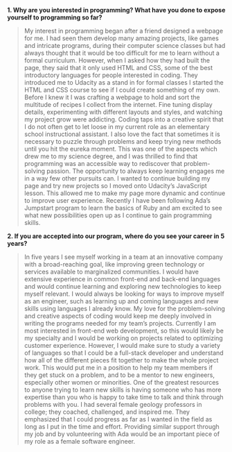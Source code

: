 **1. Why are you interested in programming? What have you done to expose yourself to programming so far?**
<br />
> My interest in programming began after a friend designed a webpage for me. I had seen them develop many amazing projects, like games and intricate programs, during their computer science classes but had always thought that it would be too difficult for me to learn without a formal curriculum. However, when I asked how they had built the page, they said that it only used HTML and CSS, some of the best introductory languages for people interested in coding. They introduced me to Udacity as a stand in for formal classes I started the HTML and CSS course to see if I could create something of my own. Before I knew it I was crafting a webpage to hold and sort the multitude of recipes I collect from the internet. Fine tuning display details, experimenting with different layouts and styles, and watching my project grow were addicting. Coding taps into a creative spirit that I do not often get to let loose in my current role as an elementary school instructional assistant. I also love the fact that sometimes it is necessary to puzzle through problems and keep trying new methods until you hit the eureka moment. This was one of the aspects which drew me to my science degree, and I was thrilled to find that programming was an accessible way to rediscover that problem-solving passion. The opportunity to always keep learning engages me in a way few other pursuits can. I wanted to continue building my page and try new projects so I moved onto Udacity’s JavaScript lesson. This allowed me to make my page more dynamic and continue to improve user experience. Recently I have been following Ada’s Jumpstart program to learn the basics of Ruby and am excited to see what new possibilities open up as I continue to gain programming skills.

**2. If you are accepted into our program, where do you see your career in 5 years?**
<br />

> In five years I see myself working in a team at an innovative company with a broad-reaching goal, like improving green technology or services available to marginalized communities. I would have extensive experience in common front-end and back-end languages and would continue learning and exploring new technologies to keep myself relevant. I would always be looking for ways to improve myself as an engineer, such as learning up and coming languages and new skills using languages I already know. My love for the problem-solving and creative aspects of coding would keep me deeply involved in writing the programs needed for my team’s projects. Currently I am most interested in front-end web development, so this would likely be my specialty and I would be working on projects related to optimizing customer experience. However, I would make sure to study a variety of languages so that I could be a full-stack developer and understand how all of the different pieces fit together to make the whole project work. This would put me in a position to help my team members if they get stuck on a problem, and to be a mentor to new engineers, especially other women or minorities. One of the greatest resources to anyone trying to learn new skills is having someone who has more expertise than you who is happy to take time to talk and think through problems with you. I had several female geology professors in college; they coached, challenged, and inspired me. They emphasized that I could progress as far as I wanted in the field as long as I put in the time and effort. Providing similar support through my job and by volunteering with Ada would be an important piece of my role as a female software engineer.
